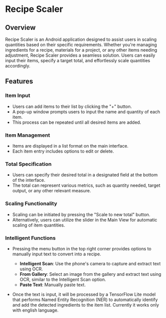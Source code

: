 # Recipe Scaler

## Overview

Recipe Scaler is an Android application designed to assist users in scaling quantities based on their specific requirements. Whether you're managing ingredients for a recipe, materials for a project, or any other items needing adjustment, Recipe Scaler provides a seamless solution. Users can easily input their items, specify a target total, and effortlessly scale quantities accordingly.

## Features

### Item Input

- Users can add items to their list by clicking the "+" button.
- A pop-up window prompts users to input the name and quantity of each item.
- This process can be repeated until all desired items are added.

### Item Management

- Items are displayed in a list format on the main interface.
- Each item entry includes options to edit or delete.

### Total Specification

- Users can specify their desired total in a designated field at the bottom of the interface.
- The total can represent various metrics, such as quantity needed, target output, or any other relevant measure.

### Scaling Functionality

- Scaling can be initiated by pressing the "Scale to new total" button.
- Alternatively, users can utilize the slider in the Main View for automatic scaling of item quantities.

### Intelligent Functions

- Pressing the menu button in the top right corner provides options to manually input text to convert into a recipe.
  - **Intelligent Scan**: Use the phone's camera to capture and extract text using OCR.
  - **From Gallery**: Select an image from the gallery and extract text using OCR, similar to the Intelligent Scan option.
  - **Paste Text**: Manually paste text.

- Once the text is input, it will be processed by a TensorFlow Lite model that performs Named Entity Recognition (NER) to automatically identify and add the detected ingredients to the item list. Currently it works only with english language.